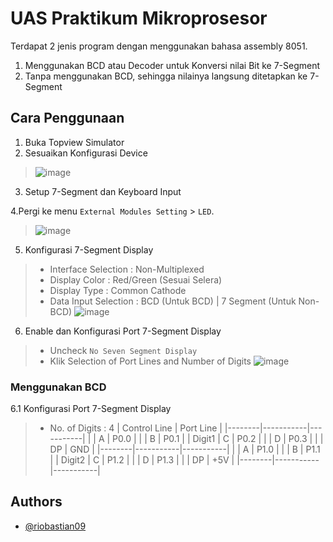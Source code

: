 # UAS Praktikum Mikroprosesor

Terdapat 2 jenis program dengan menggunakan bahasa assembly 8051.
1. Menggunakan BCD atau Decoder untuk Konversi nilai Bit ke 7-Segment
2. Tanpa menggunakan BCD, sehingga nilainya langsung ditetapkan ke 7-Segment

## Cara Penggunaan
1. Buka Topview Simulator
2. Sesuaikan Konfigurasi Device
> ![image](https://user-images.githubusercontent.com/39443794/231340692-3e77c78c-972e-4b51-9647-3b6ebe5e716f.png)
3. Setup 7-Segment dan Keyboard Input

4.Pergi ke menu `External Modules Setting` > `LED`.
> ![image](https://user-images.githubusercontent.com/39443794/231342937-1f1425f0-8fc8-4480-8f41-98a7b38b4d76.png)

5.  Konfigurasi 7-Segment Display
> - Interface Selection   : Non-Multiplexed
> - Display Color         : Red/Green (Sesuai Selera)
> - Display Type          : Common Cathode
> - Data Input Selection  : BCD (Untuk BCD) | 7 Segment (Untuk Non-BCD)
> ![image](https://user-images.githubusercontent.com/39443794/231343280-4a3e28dc-29a6-45aa-9168-041b1dbada6b.png)

6.  Enable dan Konfigurasi Port 7-Segment Display
> - Uncheck `No Seven Segment Display`
> - Klik Selection of Port Lines and Number of Digits
> ![image](https://user-images.githubusercontent.com/39443794/231343582-8240928a-b131-4bed-81b6-5332f41f8dd7.png)

### Menggunakan BCD
6.1 Konfigurasi Port 7-Segment Display
> - No. of Digits : 4
> |   Control Line     | Port Line |
> |--------|-----------|-----------|
> |        |     A     |    P0.0   |
> |        |     B     |    P0.1   |
> | Digit1 |     C     |    P0.2   |
> |        |     D     |    P0.3   |
> |        |     DP    |    GND    |
> |--------|-----------|-----------|
> |        |     A     |    P1.0   |
> |        |     B     |    P1.1   |
> | Digit2 |     C     |    P1.2   |
> |        |     D     |    P1.3   |
> |        |     DP    |    +5V    |
> |--------|-----------|-----------|

## Authors

- [@riobastian09](https://github.com/riobastian09/)
